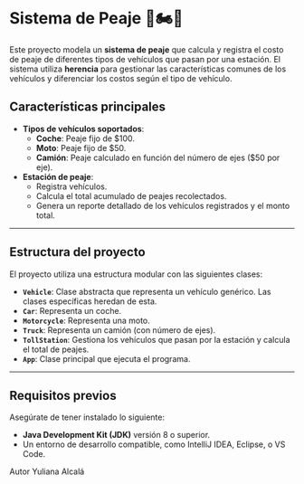 # Sistema de Peaje 🚗🏍️🚛

Este proyecto modela un **sistema de peaje** que calcula y registra el costo de peaje de diferentes tipos de vehículos que pasan por una estación. El sistema utiliza **herencia** para gestionar las características comunes de los vehículos y diferenciar los costos según el tipo de vehículo.

## Características principales

- **Tipos de vehículos soportados**:
  - **Coche**: Peaje fijo de $100.
  - **Moto**: Peaje fijo de $50.
  - **Camión**: Peaje calculado en función del número de ejes ($50 por eje).
- **Estación de peaje**:
  - Registra vehículos.
  - Calcula el total acumulado de peajes recolectados.
  - Genera un reporte detallado de los vehículos registrados y el monto total.

---

## Estructura del proyecto

El proyecto utiliza una estructura modular con las siguientes clases:

- **`Vehicle`**: Clase abstracta que representa un vehículo genérico. Las clases específicas heredan de esta.
- **`Car`**: Representa un coche.
- **`Motorcycle`**: Representa una moto.
- **`Truck`**: Representa un camión (con número de ejes).
- **`TollStation`**: Gestiona los vehículos que pasan por la estación y calcula el total de peajes.
- **`App`**: Clase principal que ejecuta el programa.

---

## Requisitos previos

Asegúrate de tener instalado lo siguiente:

- **Java Development Kit (JDK)** versión 8 o superior.
- Un entorno de desarrollo compatible, como IntelliJ IDEA, Eclipse, o VS Code.


Autor
Yuliana Alcalá